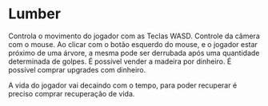 # Lumber
 
Controla o movimento do jogador com as Teclas WASD. 
Controle da câmera com o mouse. 
Ao clicar com o botão esquerdo do mouse, e o jogador estar próximo de uma árvore, a mesma pode ser derrubada após uma quantidade determinada de golpes. 
É possível vender a madeira por dinheiro.
É possível comprar upgrades com dinheiro.

A vida do jogador vai decaindo com o tempo, para poder recuperar é preciso comprar recuperação de vida.
